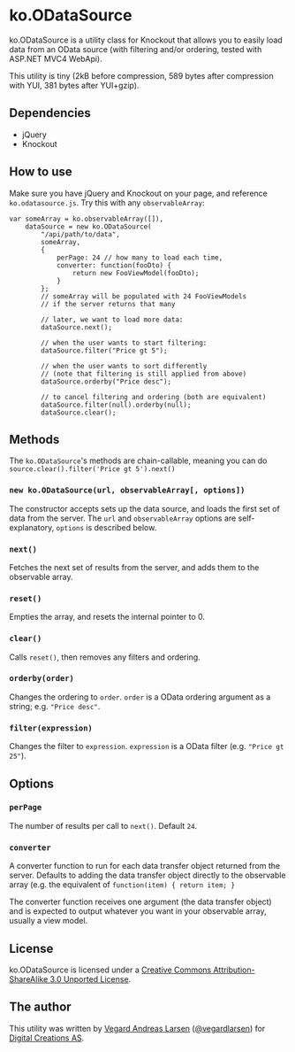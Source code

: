 #  ko.ODataSource
ko.ODataSource is a utility class for Knockout that allows you to easily load data from an OData source (with filtering and/or ordering, tested with ASP.NET MVC4 WebApi).

This utility is tiny (2kB before compression, 589 bytes after compression with YUI, 381 bytes after YUI+gzip).

## Dependencies

- jQuery
- Knockout

## How to use

Make sure you have jQuery and Knockout on your page, and reference `ko.odatasource.js`. Try this with any `observableArray`:

    var someArray = ko.observableArray([]),
        dataSource = new ko.ODataSource(
            "/api/path/to/data", 
            someArray,
            {
                perPage: 24 // how many to load each time,
                converter: function(fooDto) {
                    return new FooViewModel(fooDto);
                }
            };
            // someArray will be populated with 24 FooViewModels
            // if the server returns that many
            
            // later, we want to load more data:
            dataSource.next();
            
            // when the user wants to start filtering:
            dataSource.filter("Price gt 5");
            
            // when the user wants to sort differently
            // (note that filtering is still applied from above)
            dataSource.orderby("Price desc");
            
            // to cancel filtering and ordering (both are equivalent)
            dataSource.filter(null).orderby(null);
            dataSource.clear();

## Methods
The `ko.ODataSource`'s methods are chain-callable, meaning you can do `source.clear().filter('Price gt 5').next()`

### `new ko.ODataSource(url, observableArray[, options])`
The constructor accepts sets up the data source, and loads the first set of data from the server. The `url` and `observableArray` options are self-explanatory, `options` is described below.

### `next()`
Fetches the next set of results from the server, and adds them to the observable array.

### `reset()`
Empties the array, and resets the internal pointer to 0.

### `clear()`
Calls `reset()`, then removes any filters and ordering.

### `orderby(order)`
Changes the ordering to `order`. `order` is a OData ordering argument as a string; e.g. `"Price desc"`.

### `filter(expression)`
Changes the filter to `expression`. `expression` is a OData filter (e.g. `"Price gt 25"`).

## Options

### `perPage`
The number of results per call to `next()`. Default `24`.

### `converter`
A converter function to run for each data transfer object returned from the server. Defaults to adding the data transfer object directly to the observable array (e.g. the equivalent of `function(item) { return item; }`

The converter function receives one argument (the data transfer object) and is expected to output whatever you want in your observable array, usually a view model.

## License

ko.ODataSource  is licensed under a [Creative Commons Attribution-ShareAlike 3.0 Unported License](http://creativecommons.org/licenses/by-sa/3.0/).

## The author

This utility was written by [Vegard Andreas Larsen](http://vega.rd.no) ([@vegardlarsen](http://twitter.com/vegardlarsen)) for [Digital Creations AS](http://www.digitalcreations.no).